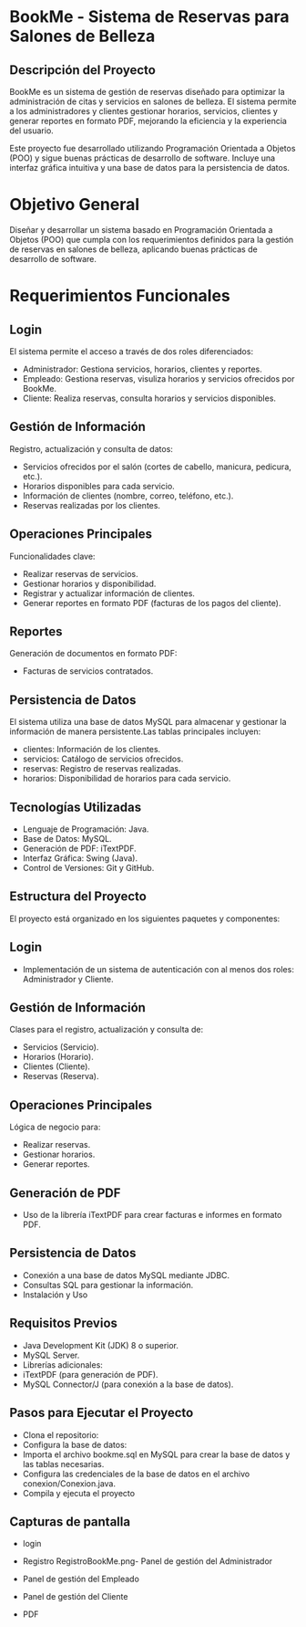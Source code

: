 # BookMe - Sistema de Reservas para Salones de Belleza
## Descripción del Proyecto

BookMe es un sistema de gestión de reservas diseñado para optimizar la administración de citas y servicios en salones de belleza. El sistema permite a los administradores y clientes gestionar horarios, servicios, clientes y generar reportes en formato PDF, mejorando la eficiencia y la experiencia del usuario.

Este proyecto fue desarrollado utilizando Programación Orientada a Objetos (POO) y sigue buenas prácticas de desarrollo de software. Incluye una interfaz gráfica intuitiva y una base de datos para la persistencia de datos.

# Objetivo General

Diseñar y desarrollar un sistema basado en Programación Orientada a Objetos (POO) que cumpla con los requerimientos definidos para la gestión de reservas en salones de belleza, aplicando buenas prácticas de desarrollo de software.

# Requerimientos Funcionales

## Login

El sistema permite el acceso a través de dos roles diferenciados:
- Administrador: Gestiona servicios, horarios, clientes y reportes.
- Empleado: Gestiona reservas, visuliza horarios y servicios ofrecidos por BookMe.
- Cliente: Realiza reservas, consulta horarios y        servicios disponibles.
## Gestión de Información

Registro, actualización y consulta de datos:
- Servicios ofrecidos por el salón (cortes de cabello, manicura, pedicura, etc.).
- Horarios disponibles para cada servicio.
- Información de clientes (nombre, correo, teléfono, etc.).
- Reservas realizadas por los clientes.
## Operaciones Principales

Funcionalidades clave:
- Realizar reservas de servicios.
- Gestionar horarios y disponibilidad.
- Registrar y actualizar información de clientes.
- Generar reportes en formato PDF (facturas de los pagos del cliente).
## Reportes

Generación de documentos en formato PDF:
- Facturas de servicios contratados.

## Persistencia de Datos

El sistema utiliza una base de datos MySQL para almacenar y gestionar la información de manera persistente.Las tablas principales incluyen:
- clientes: Información de los clientes.
- servicios: Catálogo de servicios ofrecidos.
- reservas: Registro de reservas realizadas.
- horarios: Disponibilidad de horarios para cada servicio.
## Tecnologías Utilizadas

- Lenguaje de Programación: Java.
- Base de Datos: MySQL.
- Generación de PDF: iTextPDF.
- Interfaz Gráfica: Swing (Java).
- Control de Versiones: Git y GitHub.
## Estructura del Proyecto

El proyecto está organizado en los siguientes paquetes y componentes:

## Login

- Implementación de un sistema de autenticación con al menos dos roles: Administrador y Cliente.

## Gestión de Información

Clases para el registro, actualización y consulta de:
- Servicios (Servicio).
- Horarios (Horario).
- Clientes (Cliente).
- Reservas (Reserva).
## Operaciones Principales

Lógica de negocio para:
- Realizar reservas.
- Gestionar horarios.
- Generar reportes.
## Generación de PDF

- Uso de la librería iTextPDF para crear facturas e informes en formato PDF.
## Persistencia de Datos

- Conexión a una base de datos MySQL mediante JDBC.
- Consultas SQL para gestionar la información.
- Instalación y Uso

## Requisitos Previos

- Java Development Kit (JDK) 8 o superior.
- MySQL Server.
- Librerías adicionales:
- iTextPDF (para generación de PDF).
- MySQL Connector/J (para conexión a la base de datos).
## Pasos para Ejecutar el Proyecto

- Clona el repositorio:
- Configura la base de datos:
- Importa el archivo bookme.sql en MySQL para crear la base de datos y las tablas necesarias.
- Configura las credenciales de la base de datos en el archivo conexion/Conexion.java.
- Compila y ejecuta el proyecto

## Capturas de pantalla

- login 

- Registro
RegistroBookMe.png- Panel de gestión del Administrador

- Panel de gestión del Empleado

- Panel de gestión del Cliente

- PDF
